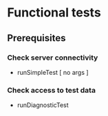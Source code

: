 # Functional tests

## Prerequisites

### Check server connectivity
-	runSimpleTest  [ no args ]

### Check access to test data
-	runDiagnosticTest 